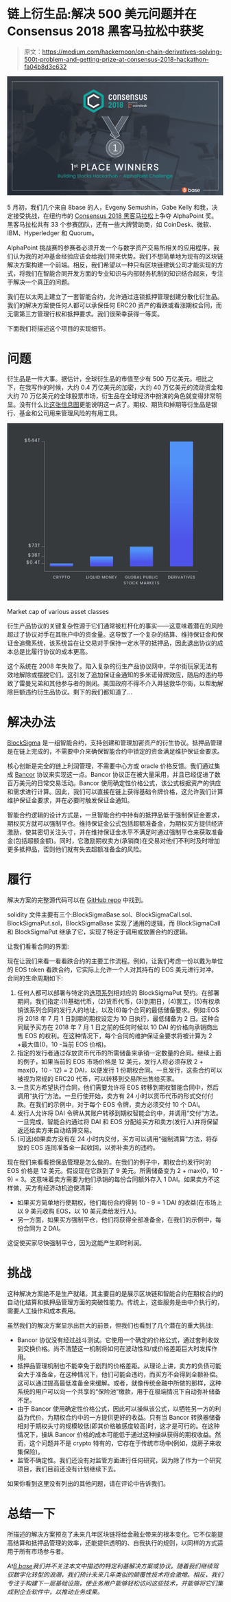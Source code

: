 # 链上衍生品:解决 500 美元问题并在 Consensus 2018 黑客马拉松中获奖

> 原文：<https://medium.com/hackernoon/on-chain-derivatives-solving-500t-problem-and-getting-prize-at-consensus-2018-hackathon-fa04b8d3c632>

![](img/714fe0226e31eaf037d1497d9d56cd33.png)

5 月初，我们几个来自 8base 的人，Evgeny Semushin，Gabe Kelly 和我，决定接受挑战，在纽约市的 [Consensus 2018 黑客马拉松](https://consensus2018-blockchain.devpost.com/)上争夺 AlphaPoint 奖。黑客马拉松共有 33 个参赛团队，还有一些大牌赞助商，如 CoinDesk、微软、IBM、Hyperledger 和 Quorum。

AlphaPoint 挑战赛的参赛者必须开发一个与数字资产交易所相关的应用程序，我们认为我的对冲基金经验应该会给我们带来优势。我们不想简单地为现有的区块链解决方案构建一个前端。相反，我们希望以一种只有区块链建筑公司才能实现的方式，将我们在智能合同开发方面的专业知识与内部财务机制的知识结合起来，专注于解决一个真正的问题。

我们在以太网上建立了一套智能合约，允许通过连锁抵押管理创建分散化衍生品。我们的解决方案使任何人都可以承保任何 ERC20 资产的看跌或看涨期权合同，而无需第三方管理行权和抵押要求。我们很荣幸获得一等奖。

下面我们将描述这个项目的实现细节。

# 问题

衍生品是一件大事。据估计，全球衍生品的市值至少有 500 万亿美元。相比之下，在我写作的时候，大约 0.4 万亿美元的加密，大约 40 万亿美元的流动资金和大约 70 万亿美元的全球股票市场，衍生品在全球经济中扮演的角色就变得非常明显。没有什么比[这张信息图](http://money.visualcapitalist.com/worlds-money-markets-one-visualization-2017/)更能说明这一点了。期权、期货和掉期等衍生品是银行、基金和公司用来管理风险的有用工具。

![](img/e28befa99a074cb3415d77d0aed878e2.png)

Market cap of various asset classes

衍生产品协议的关键复杂性源于它们通常被杠杆化的事实——这意味着潜在的风险超过了协议对手在其账户中的资金量。这导致了一个复杂的结算、维持保证金和保证金追缴系统，该系统旨在让交易对手保持一定水平的抵押品，因此退出协议的成本总是比履行协议的成本更高。

这个系统在 2008 年失败了。陷入复杂的衍生产品协议网中，华尔街玩家无法有效地解除或摆脱它们。这引发了追加保证金通知的多米诺骨牌效应，随后的违约导致了雷曼兄弟和其他参与者的倒闭。美国政府不得不介入并拯救华尔街，以帮助解除巨额违约衍生品协议。剩下的我们都知道了…

# 解决办法

[BlockSigma](https://devpost.com/software/blocksigma) 是一组智能合约，支持创建和管理加密资产的衍生协议。抵押品管理是在链上完成的，不需要中介来确保智能合约中锁定的资金满足维护保证金要求。

核心创新是完全的链上利润管理，不需要中心方或 oracle 价格反馈。我们通过集成 [Bancor](https://about.bancor.network/) 协议来实现这一点。Bancor 协议正在被大量采用，并且已经促进了数百万美元的日常交易活动。Bancor 使用确定性价格公式，该公式根据资产的供应和需求进行计算。因此，我们可以直接在链上获得基础令牌价格，这允许我们计算维护保证金要求，并在必要时触发保证金通知。

智能合约逻辑的设计方式是，一旦智能合约中持有的抵押品低于强制保证金要求，期权买方就可以强制平仓。维持保证金公式包括超额准备金，为期权买方提供经济激励，使其密切关注头寸，并在维持保证金水平不满足时通过强制平仓来获取准备金(包括超额金额)。同时，它激励期权卖方(承销商)在交易对他们不利时及时增加更多抵押品，否则他们就有失去超额准备金的风险。

# 履行

解决方案的完整源代码可以在 [GitHub repo](https://github.com/andrei-anisimov/blocksigma/tree/master/solidity/contracts) 中找到。

solidity 文件主要有三个:BlockSigmaBase.sol、BlockSigmaCall.sol、BlockSigmaPut.sol，BlockSigmaBase 实现了通用的逻辑，而 BlockSigmaCall 和 BlockSigmaPut 继承了它，实现了特定于调用或放置合约的逻辑。

让我们看看合同的界面:

现在让我们来看一看看跌合约的主要工作流程。例如，让我们考虑一份以戴为单位的 EOS token 看跌合约，它实际上允许一个人对其持有的 EOS 美元进行对冲。合同的生命周期如下:

1.  任何人都可以部署与特定的[选项系列](https://www.investopedia.com/terms/o/optionseries.asp)相对应的 BlockSigmaPut 契约。在部署期间，我们指定:(1)基础代币，(2)货币代币，(3)到期日，(4)罢工，(5)有权承销该系列合同的发行人的地址，以及(6)每个合同的最低储备要求。例如:EOS 将 2018 年 7 月 1 日到期的期权设定为 10 日执行，最低储备为 2 日。这种合同赋予买方在 2018 年 7 月 1 日之前的任何时候以 10 DAI 的价格向承销商出售 EOS 的权利。在这种情况下，每个合同的维护保证金要求将被计算为 2 +最大值(0，10 -当前 EOS 价格)。
2.  指定的发行者通过存放货币代币的所需储备来承销一定数量的合同。继续上面的例子，如果当前的 EOS 市场价格是 12 美元，发行人将必须存放 2 + max(0，10 - 12) = 2 DAI，以便发行 1 份期权合同。一旦发行，这些合约可以被视为常规的 ERC20 代币，可以转移到交易所出售给买家。
3.  一旦买方希望执行合同，他们需要允许将 EOS 转移到期权智能合同中，然后调用“执行”方法。一旦行使开始，卖方有 24 小时以货币代币的形式交付付款。在我们的示例中，对于每个 EOS 令牌，卖方必须交付 10 个 DAI。
4.  发行人允许将 DAI 令牌从其账户转移到期权智能合约中，并调用“交付”方法。一旦完成，智能合约通过将 DAI 和 EOS 分配给买方和卖方(发行人)并将保留返还给卖方来自动结算交易。
5.  (可选)如果卖方没有在 24 小时内交付，买方可以调用“强制清算”方法，将存放的 EOS 连同准备金一起收回，以弥补卖方的违约。

现在我们来看看担保品管理是怎么做的。在我们的例子中，期权合约发行时的 EOS 价格是 12 美元。假设现在它跌到了 9 美元。所需储备变为 2 + max(0，10 - 9) = 3。这意味着卖方需要为他们承销的每份合同额外存入 1 DAI。如果卖方不这样做，买方有经济动机迫使清算:

*   如果买方简单地行使期权，他们每份合约得到 10 - 9 = 1 DAI 的收益(在市场上以 9 美元收购 EOS，以 10 美元卖给发行人)。
*   另一方面，如果买方强制平仓，他们将获得全部准备金，在我们的示例中，每份合同为 2 DAI。

这促使买家尽快强制平仓，因为这能产生即时利润。

# 挑战

这种解决方案绝不是生产就绪。其主要目的是展示区块链和智能合约在期权合约的自动化结算和抵押品管理方面的突破性能力。传统上，这些服务是由中介执行的，需要人工操作和成本费用。

虽然我们的解决方案显示出巨大的前景，但我们也看到了几个潜在的重大挑战:

*   Bancor 协议没有经过战斗测试。它使用一个确定的价格公式，通过套利收敛到交换价格。尚不清楚这一机制将如何在波动性和/或价格差距巨大时发挥作用。
*   抵押品管理机制也不能幸免于剧烈的价格差距。从理论上讲，卖方的负债可能会大于准备金，在这种情况下，他们可能会违约，而买方不会得到全额补偿。这可以通过提高最低准备金来缓解。或者，就像传统金融中所做的那样，这种系统的用户可以向一个共享的“保险池”缴款，用于在极端情况下自动弥补储备不足。
*   由于 Bancor 使用确定性价格公式，因此可以操纵该公式，以牺牲另一方的利益为代价，为期权合约中的一方提供更好的收益。只有当 Bancor 转换器储备相对于期权头寸的规模较低(即其价格敏感度较高)时，这才是可行的。在这种情况下，操纵 Bancor 价格的成本可能低于通过这种操纵获得的期权收益。然而，这个问题并不是 crypto 特有的，它存在于传统市场中(例如，烧房子来收集保险)。
*   监管不确定性。我们还没有对监管方面进行任何研究，因为除了作为一个研究项目，我们目前还没有计划继续下去。

如果你看到这里没有列出的其他问题，请在评论中告诉我们。

# 总结一下

所描述的解决方案预览了未来几年区块链将给金融业带来的根本变化。它不仅能提高结算和抵押品管理的效率，还能提供透明的、自我执行的规则，以同样的方式适用于所有市场参与者。

*At*[*8 base*](https://www.8base.com/)*我们并不关注本文中描述的特定利基解决方案或协议。随着我们继续驾驭数字化转型的浪潮，我们预计未来几年类似的颠覆性技术将会激增。相反，我们专注于构建下一层基础设施，使业务用户能够轻松访问这些技术，并能够将它们集成到企业软件中，以推动业务成果。*